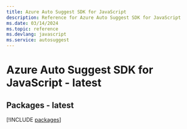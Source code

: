 ```yaml
---
title: Azure Auto Suggest SDK for JavaScript
description: Reference for Azure Auto Suggest SDK for JavaScript
ms.date: 03/14/2024
ms.topic: reference
ms.devlang: javascript
ms.service: autosuggest
---
```

# Azure Auto Suggest SDK for JavaScript - latest
## Packages - latest
[!INCLUDE [packages](auto-suggest-index.md)]